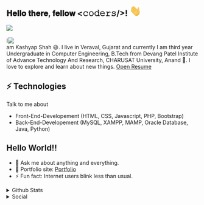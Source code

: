 <h2> 𝐇𝐞𝐥𝐥𝐨 𝐭𝐡𝐞𝐫𝐞, 𝐟𝐞𝐥𝐥𝐨𝐰 <𝚌𝚘𝚍𝚎𝚛𝚜/>! <img src="https://raw.githubusercontent.com/ABSphreak/ABSphreak/master/gifs/Hi.gif" width="30px"></h2>

![](https://komarev.com/ghpvc/?username=kashyap-shah&style=plastic) 

<img align='right' src='https://media3.giphy.com/media/gh0RRgkTXedvF0pDc0/giphy.gif?cid=790b76117b09c46edf1d16957646e48c9dd398a3cd19165a&rid=giphy.gif&ct=g' width='500"'>

I am Kashyap Shah 😃. I live in Veraval, Gujarat and currently I am third year Undergraduate in Computer Engineering, B.Tech from Devang Patel Institute of Advance Technology And Research, CHARUSAT University, Anand 🏫. I love to explore and learn about new things. 
[Open Resume](https://github.com/kashyap-shah/kashyap-shah/blob/master/Kashyap%20Shah%20-%20Resume.pdf)

## ⚡ Technologies
Talk to me about
- Front-End-Developement (HTML, CSS, Javascript, PHP, Bootstrap)
- Back-End-Developement (MySQL, XAMPP, MAMP, Oracle Database, Java, Python)

## Hello World!! 
- 💬 Ask me about anything and everything.
- 🎯 Portfolio site: [Portfolio](https://kashyap-shah.github.io/kashyap-shah/)
- ⚡ Fun fact: Internet users blink less than usual.

<details><summary>Github Stats</summary><br>
    
  ![Github stats](https://github-readme-stats.vercel.app/api?username=kashyap-shah&theme=dark&show_icons=true&count_private=true) <br>

  ![Top Langs](https://github-readme-stats.vercel.app/api/top-langs/?username=kashyap-shah&layout=compact&theme=dark) <br>

  Advanced Github Stats : https://gitstats.me/kashyap-shah

</details>

<details><summary>Social</summary><br>

[![image](https://img.shields.io/badge/LinkedIn-0077B5?style=for-the-badge&logo=linkedin&logoColor=white)](https://www.linkedin.com/in/kashyap-shah-635648177/) [![image](https://img.shields.io/badge/Facebook-1877F2?style=for-the-badge&logo=facebook&logoColor=white)](https://www.facebook.com/profile.php?id=100009430533610) [![image](https://img.shields.io/badge/Codepen-000000?style=for-the-badge&logo=codepen&logoColor=white)](https://codepen.io/_kashyapshah) [![image](https://img.shields.io/badge/Medium-12100E?style=for-the-badge&logo=medium&logoColor=white)](https://medium.com/@kashyapshah9100) [![image](https://img.shields.io/badge/dev.to-0A0A0A?style=for-the-badge&logo=dev.to&logoColor=white)](https://dev.to/kashyapshah) [![image](https://img.shields.io/badge/Twitter-1DA1F2?style=for-the-badge&logo=twitter&logoColor=white)](https://twitter.com/kashyapshah09) [![image](https://img.shields.io/badge/Instagram-E4405F?style=for-the-badge&logo=instagram&logoColor=white)](https://www.instagram.com/kashyapshah09/)

[![badge](https://img.shields.io/badge/Leetcode-KashyapShah-orange)](https://leetcode.com/KashyapShah/)
[![badge](https://img.shields.io/badge/HackerRank-@kashyapshah9100-green)](https://www.hackerrank.com/kashyapshah9100)

</details>
